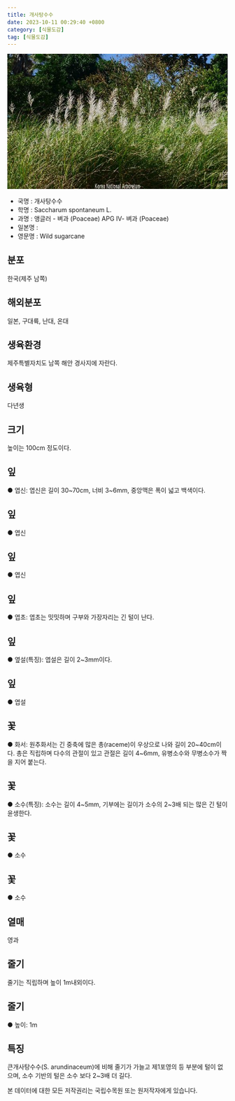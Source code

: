 ```yaml
---
title: 개사탕수수
date: 2023-10-11 00:29:40 +0800
category: [식물도감]
tag: [식물도감]
---
```




![개사탕수수](/assets/img/fileUpload/plants/basic/Poaceae/Saccharum/21997/21997_20230807162056791files_th2.jpg)
- 국명 : 개사탕수수
- 학명 : Saccharum spontaneum L.
- 과명 : 앵글러 - 벼과 (Poaceae) APG Ⅳ- 벼과 (Poaceae)
- 일본명 : 
- 영문명 : Wild sugarcane


## 분포
한국(제주 남쪽)
## 해외분포
일본, 구대륙, 난대, 온대
## 생육환경
제주특별자치도 남쪽 해안 경사지에 자란다.
## 생육형
다년생
## 크기
높이는 100cm 정도이다.
## 잎
● 엽신: 엽신은 길이 30~70cm, 너비 3~6mm, 중앙맥은 폭이 넓고 백색이다.
## 잎
● 엽신
## 잎
● 엽신
## 잎
● 엽초: 엽초는 밋밋하며 구부와 가장자리는 긴 털이 난다.
## 잎
● 옆설(특징): 엽설은 길이 2~3mm이다.
## 잎
● 엽설
## 꽃
● 화서: 원추화서는 긴 중축에 많은 총(raceme)이 우상으로 나와 길이 20~40cm이다. 총은 직립하며 다수의 관절이 있고 관절은 길이 4~6mm, 유병소수와 무병소수가 짝을 지어 붙는다.
## 꽃
● 소수(특징): 소수는 길이 4~5mm, 기부에는 길이가 소수의 2~3배 되는 많은 긴 털이 윤생한다.
## 꽃
● 소수
## 꽃
● 소수
## 열매
영과
## 줄기
줄기는 직립하며 높이 1m내외이다.
## 줄기
● 높이: 1m
## 특징
큰개사탕수수(S. arundinaceum)에 비해 줄기가 가늘고 제1포영의 등 부분에 털이 없으며, 소수 기반의 털은 소수 보다 2~3배 더 길다.






본 데이터에 대한 모든 저작권리는 국립수목원 또는 원저작자에게 있습니다.
